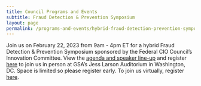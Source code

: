 ```yaml
---
title: Council Programs and Events
subtitle: Fraud Detection & Prevention Symposium
layout: page
permalink: /programs-and-events/hybrid-fraud-detection-prevention-symposium/
---
```


Join us on February 22, 2023 from 9am - 4pm ET for a hybrid Fraud Detection & Prevention Symposium sponsored by the Federal CIO Council’s Innovation Committee. View the <a href="{{site.baseurl}}/assets/files/GSA93CIO-37-Digital Speaker Booklet FINAL 508.pdf" aria-label="Digital Speaker Booklet">agenda and speaker line-up</a> and register <a href="https://www.eventbrite.com/e/federal-cio-council-symposium-series-fraud-detection-prevention-tickets-479212997977" target="_blank" aria-label="link to register meeting in person">here</a> to join us in person at GSA’s Jess Larson Auditorium in Washington, DC. Space is limited so please register early. To join us virtually, register <a href="https://www.eventbrite.com/e/federal-cio-council-symposium-series-fraud-detection-prevention-online-tickets-522660079367" target="_blank" aria-label="link to join meeting virtually">here</a>.